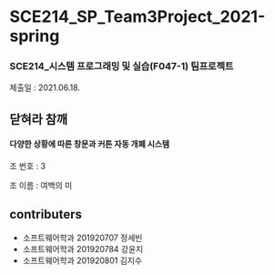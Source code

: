 # SCE214_SP_Team3Project_2021-spring
### SCE214_시스템 프로그래밍 및 실습(F047-1) 팀프로젝트

제출일 : 2021.06.18.

## 닫혀라 참깨
#### 다양한 상황에 따른 창문과 커튼 자동 개폐 시스템

조 번호 : 3

조 이름 : 여백의 미

## contributers
* 소프트웨어학과 201920707 정세빈
* 소프트웨어학과 201920784 강윤지
* 소프트웨어학과 201920801 김지수